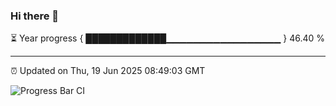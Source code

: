 ### Hi there 👋

⏳ Year progress { █████████████▁▁▁▁▁▁▁▁▁▁▁▁▁▁▁▁▁ } 46.40 %

---

⏰ Updated on Thu, 19 Jun 2025 08:49:03 GMT

![Progress Bar CI](https://github.com/IshwaranRudhara/GIT-ACTION/workflows/Progress%20Bar%20CI/badge.svg)
